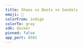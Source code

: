 ```yaml
---
title: Shoes vs Boots vs Sandals
emoji: 🏢
colorFrom: indigo
colorTo: gray
sdk: docker
pinned: false
app_port: 8501
---
```

